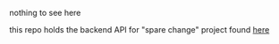 nothing to see here

this repo holds the backend API for "spare change" project found [here](https://github.com/dtklumpp/bricks-client)
